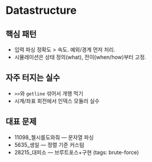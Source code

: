 # Datastructure

## 핵심 패턴
- 입력 파싱 정확도 > 속도. 예외/경계 먼저 처리.
- 시뮬레이션은 상태 정의(what), 전이(when/how)부터 고정.

## 자주 터지는 실수
- `>>`와 `getline` 섞어서 개행 먹기
- 시계/좌표 회전에서 인덱스 모듈러 실수

## 대표 문제
- 11098_첼시를도와줘 — 문자열 파싱
- 5635_생일 — 정렬 기준 커스텀
- 28215_대피소 — 브루트포스+구현 (tags: brute-force)